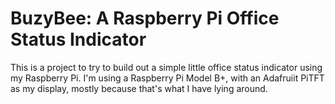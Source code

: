 # BuzyBee: A Raspberry Pi Office Status Indicator

This is a project to try to build out a simple little office status indicator
using my Raspberry Pi. I'm using a Raspberry Pi Model B+, with an Adafruiit
PiTFT as my display, mostly because that's what I have lying around.
